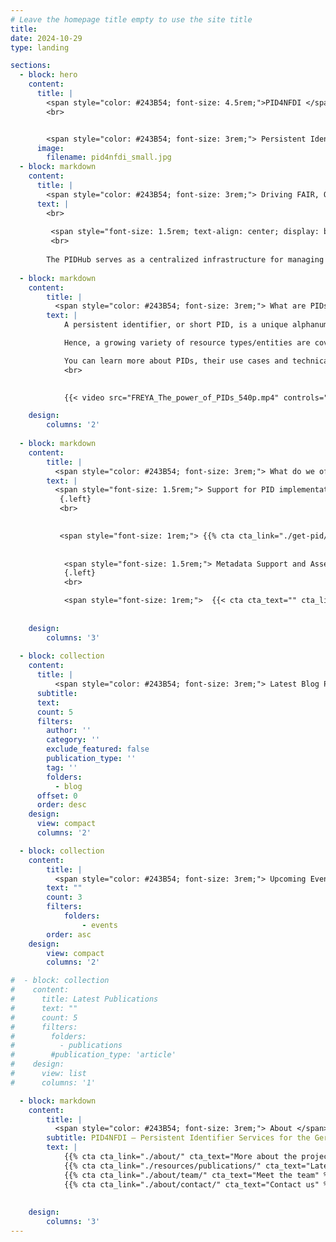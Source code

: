 ```yaml
---
# Leave the homepage title empty to use the site title
title:
date: 2024-10-29
type: landing

sections:
  - block: hero
    content:
      title: |
        <span style="color: #243B54; font-size: 4.5rem;">PID4NFDI </span>
        <br> 


        <span style="color: #243B54; font-size: 3rem;"> Persistent Identifier Services for NFDI</span>
      image:
        filename: pid4nfdi_small.jpg
  - block: markdown
    content:
      title: | 
        <span style="color: #243B54; font-size: 3rem;"> Driving FAIR, Open, and Persistent Research Practices with PIDHub.</span>
      text: |
        <br> 
        
         <span style="font-size: 1.5rem; text-align: center; display: block;"> The PIDHub serves as a centralized infrastructure for managing persistent identifiers (PIDs) within Germany’s National Research Data Infrastructure (NFDI). </span>
         <br> 
         
        The PIDHub serves as a centralized infrastructure for managing persistent identifiers (PIDs) within Germany’s National Research Data Infrastructure (NFDI). Developed under PID4NFDI, PIDHub aims to standardize PID usage, enhance governance, and support interoperability across NFDI consortia. By integrating various PID providers and consolidating metadata practices, it addresses challenges in infrastructure consistency, policy development, and long-term PID management. Through collaborative frameworks, it assists both mature and developing institutions in effectively implementing FAIR (Findable, Accessible, Interoperable, and Reusable) data principles, fostering a unified research data ecosystem.
  
  - block: markdown
    content:
        title: |
          <span style="color: #243B54; font-size: 3rem;"> What are PIDs?  </span>
        text: |
            A persistent identifier, or short PID, is a unique alphanumeric code that makes it possible to uniquely and sustainably reference objects, persons and organizations. Importantly, a PID is linked to descriptive information (metadata) about the resource, thereby providing context information. The use of PIDs is growing steadily and is being extended to more and more areas of research, for example through the development of PIDs for samples, data management plans or research projects.

            Hence, a growing variety of resource types/entities are covered by PIDs. Among them are: research data, instruments, cultural objects, data management plans, organisations, projects, persons, physical objects (samples), publication services and repositories, research information systems, research tools (such as electronic lab notebooks), scientific events, software, text publications. The use of PIDs is an essential component for the implementation of the [FAIR principles](https://www.go-fair.org/fair-principles/) that promote the findability, accessibility, interoperability and re-usability of research data. The mandatory and standardized metadata associated with PIDs make research data findable, accessible and citable.

            You can learn more about PIDs, their use cases and technical implementation at our partners [PID Network Germany](https://www.pid-network.de/en/) and the [PID Competence Center of TIB](https://projects.tib.eu/pid-service/en/persistent-identifiers/persistent-identifiers-pids/). Or watch this introductory video [_The power of PIDs_](https://doi.org/10.5281/zenodo.3977942) by the [FREYA project](https://www.project-freya.eu/):
            <br>

        
            {{< video src="FREYA_The_power_of_PIDs_540p.mp4" controls="yes" >}}

    design:
        columns: '2'
  
  - block: markdown
    content:
        title: | 
          <span style="color: #243B54; font-size: 3rem;"> What do we offer? </span>
        text: | 
          <span style="font-size: 1.5rem;"> Support for PID implementation and selection and provide information on best practices, standards and trainings for the NFDI. </span> 
           {.left}
           <br>

         
           <span style="font-size: 1rem;"> {{% cta cta_link="./get-pid/start" cta_new_tab="false" cta_text="How to get a PID?" %}} </span>
          
          
            <span style="font-size: 1.5rem;"> Metadata Support and Assessment </span> 
            {.left}
            <br>

            <span style="font-size: 1rem;">  {{< cta cta_text="" cta_link="" cta_new_tab="false" cta_text="Seek support in enhancing your PID metadata" cta_link="./services/metadata-support-assessment" cta_new_tab="false" >}} </span>
            
            
    design:
        columns: '3'
  
  - block: collection
    content:
      title: |
          <span style="color: #243B54; font-size: 3rem;"> Latest Blog Posts </span>
      subtitle:
      text:
      count: 5
      filters:
        author: ''
        category: ''
        exclude_featured: false
        publication_type: ''
        tag: ''
        folders:
          - blog
      offset: 0
      order: desc
    design:
      view: compact
      columns: '2'

  - block: collection
    content:
        title: |
          <span style="color: #243B54; font-size: 3rem;"> Upcoming Events </span>
        text: ""
        count: 3
        filters:
            folders:
                - events
        order: asc
    design:
        view: compact
        columns: '2'

#  - block: collection
#    content:
#      title: Latest Publications
#      text: ""
#      count: 5
#      filters:
#        folders:
#          - publications
#        #publication_type: 'article'
#    design:
#      view: list
#      columns: '1'

  - block: markdown
    content:
        title: |
          <span style="color: #243B54; font-size: 3rem;"> About </span>
        subtitle: PID4NFDI – Persistent Identifier Services for the German National Research Data Infrastructure
        text: |
            {{% cta cta_link="./about/" cta_text="More about the project" %}}
            {{% cta cta_link="./resources/publications/" cta_text="Latest publications" %}}
            {{% cta cta_link="./about/team/" cta_text="Meet the team" %}}
            {{% cta cta_link="./about/contact/" cta_text="Contact us" %}}
            
            
    design:
        columns: '3'
---
```

